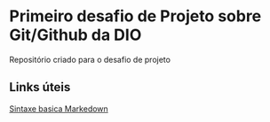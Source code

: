 # Primeiro desafio de Projeto sobre Git/Github da DIO
Repositório criado para o desafio de projeto  

## Links úteis
[Sintaxe basica Markedown](https://www.markdownguide.org/basic-syntax/)
